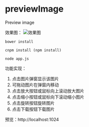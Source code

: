 # previewImage
Preview image

效果图： 
![效果图](https://github.com/wanghongli145/previewImage/raw/master/public/images/GIF.gif)
```
bower install

cnpm install (npm install)

node app.js
```

功能实现：
1. 点击图片弹窗显示该图片
2. 可拖动图片在弹窗内移动
3. 点击放大按钮或鼠标向上滚动放大图片
4. 点击缩小按钮或鼠标向下滚动缩小图片
5. 点击旋转按钮旋转图片
6. 点击下载按钮下载图片

预览：http://localhost:1024
